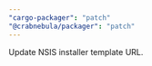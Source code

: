 ```yaml
---
"cargo-packager": "patch"
"@crabnebula/packager": "patch"
---
```


Update NSIS installer template URL.